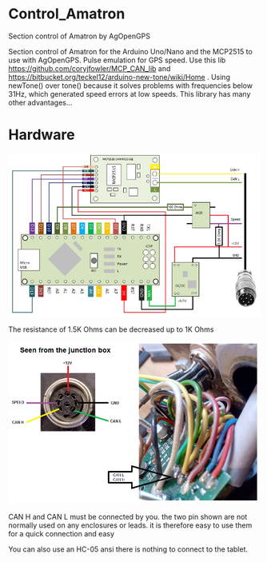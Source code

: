 # Control_Amatron
Section control of Amatron by AgOpenGPS


Section control of Amatron for the Arduino Uno/Nano and the MCP2515 to use with AgOpenGPS. Pulse emulation for GPS speed.
Use this lib https://github.com/coryjfowler/MCP_CAN_lib and https://bitbucket.org/teckel12/arduino-new-tone/wiki/Home
. Using newTone() over tone() because it solves problems with frequencies below 31Hz, which generated speed errors at low speeds. This library has many other advantages...


# Hardware
![Schéma](Pics/CAN-Bus-arduino-schema.png)

The resistance of 1.5K Ohms can be decreased up to 1K Ohms

![Box](Pics/JunctionBox.png)

CAN H and CAN L must be connected by you. the two pin shown are not normally used on any enclosures or leads. it is therefore easy to use them for a quick connection and easy

You can also use an HC-05 ansi there is nothing to connect to the tablet.
